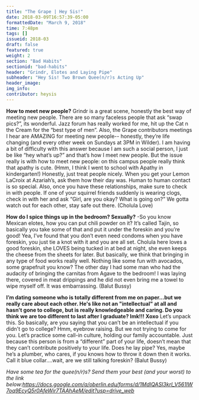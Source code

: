 ```yaml
---
title: "The Grape | Hey Sis!"
date: 2018-03-09T16:57:39-05:00
formattedDate: "March 9, 2018"
time: 7:48pm
tags: []
issueid: 2018-03
draft: false
featured: true
weight: 2
section: "Bad Habits"
sectionid: "bad-habits"
header: "Grindr, Elotes and Laying Pipe"
subheader: "Hey Sis! Two Brown Quee(n/r)s Acting Up"
header_image:
img_info:
contributor: heysis
---
```


**How to meet new people?**
Grindr is a great scene, honestly the best way of meeting new people. There are so many faceless people that ask “swap pics?”, its wonderful. Jazz forum has really worked for me, hit up the Cat n the Cream for the “best type of men”. Also, the Grape contributors meetings I hear are AMAZING for meeting new people-- honestly, they’re life changing (and every other week on Sundays at 3PM in Wilder). I am having a bit of difficulty with this answer because I am such a social person, I just be like “hey what’s up?” and that’s how I meet new people. But the issue really is with how to meet new people: on this campus people really think that apathy is cute. (Hmm, I think I went to school with Apathy in kindergarten!) Honestly, just treat people nicely. When you get your Lemon LaCroix at Azariah’s, ask them how their day was. Human to human contact is so special. Also, once you have these relationships, make sure to check in with people. If one of your squirrel friends suddenly is wearing clogs, check in with her and ask “Girl, are you okay? What is going on?” We gotta watch out for each other, stay safe out there. (Cholula Love)


**How do I spice things up in the bedroom? Sexually?**
-So you know Mexican elotes, how you can put chili powder on it? It’s called Tajin, so basically you take some of that and put it under the foreskin and you’re good! Yea, I’ve found that you don’t even need condoms when you have foreskin, you just tie a knot with it and you are all set. Cholula here loves a good foreskin, she LOVES being tucked in at bed at night, she even keeps the cheese from the sheets for later. But basically, we think that bringing in any type of food works really well. Nothing like some fun with avocados, some grapefruit you know? The other day I had some man who had the audacity of bringing the carnitas from Agave to the bedroom! I was laying there, covered in meat drippings and he did not even bring me a towel to wipe myself off. It was embarrassing.  (Balut Bussy)

**I’m dating someone who is totally different from me on paper...but we really care about each other. He's like not an "intellectual" at all and hasn't gone to college, but is really knowledgeable and caring. Do you think we are too different to last after I graduate? lmk!!! Xoxo**
Let’s unpack this. So basically, are you saying that you can’t be an intellectual if you didn't go to college? Hmm, eyebrow raising. But we not trying to come for you. Let’s practice some call-in culture, holding our family accountable. Just because this person is from a “different” part of your life, doesn’t mean that they can’t contribute positively to your life. Does he lay pipe? Yes, maybe he’s a plumber, who cares, if you knows how to throw it down then it works. Call it blue collar….wait, are we still talking foreskin? (Balut Bussy)

*Have some tea for the quee(n/r)s? Send them your best (and your worst) to the link below:https://docs.google.com/a/oberlin.edu/forms/d/1MdIQASI3krl_V561lW7oq9EcyQ5r0AfeWir7TAAhAeM/edit?usp=drive_web*
